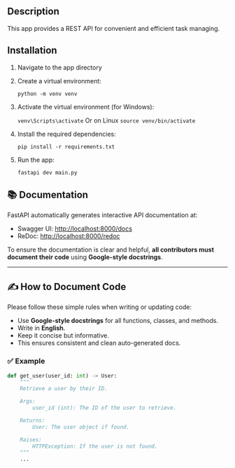 ## Description
This app provides a REST API for convenient and efficient 
task managing.

## Installation
1. Navigate to the app directory
2. Create a virtual environment:

    ```python -m venv venv```
3. Activate the virtual environment (for Windows):

    ```venv\Scripts\activate```
Or on Linux
```source venv/bin/activate```
4. Install the required dependencies:

   ```pip install -r requirements.txt```
5. Run the app:

   ```fastapi dev main.py```
## 📚 Documentation

FastAPI automatically generates interactive API documentation at:

- Swagger UI: [http://localhost:8000/docs](http://localhost:8000/docs)
- ReDoc: [http://localhost:8000/redoc](http://localhost:8000/redoc)

To ensure the documentation is clear and helpful, **all contributors must document their code** using **Google-style docstrings**.

---

## ✍️ How to Document Code

Please follow these simple rules when writing or updating code:

- Use **Google-style docstrings** for all functions, classes, and methods.
- Write in **English**.
- Keep it concise but informative.
- This ensures consistent and clean auto-generated docs.

### ✅ Example

```python
def get_user(user_id: int) -> User:
    """
    Retrieve a user by their ID.

    Args:
        user_id (int): The ID of the user to retrieve.

    Returns:
        User: The user object if found.

    Raises:
        HTTPException: If the user is not found.
    """
    ...